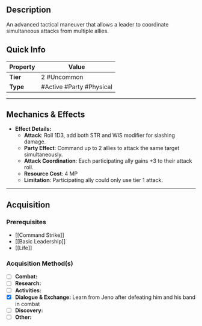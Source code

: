 ## Description
 An advanced tactical maneuver that allows a leader to coordinate simultaneous attacks from multiple allies.

## Quick Info
| Property | Value                        |
| -------- | -----------------------------|
| **Tier** | 2 #Uncommon                  |
| **Type** | #Active #Party #Physical     |

---

## Mechanics & Effects
- **Effect Details:**
    - **Attack**: Roll 1D3, add both STR and WIS modifier for slashing damage.
    - **Party Effect**: Command up to 2 allies to attack the same target simultaneously.
    - **Attack Coordination**: Each participating ally gains +3 to their attack roll.
    - **Resource Cost**: 4 MP
    - **Limitation**: Participating ally could only use tier 1 attack.

---

## Acquisition
### Prerequisites
- [[Command Strike]]
- [[Basic Leadership]]
- [[Life]]

### Acquisition Method(s)
- [ ] **Combat:** 
- [ ] **Research:** 
- [ ] **Activities:** 
- [x] **Dialogue & Exchange:** Learn from Jeno after defeating him and his band in combat
- [ ] **Discovery:** 
- [ ] **Other:**
